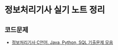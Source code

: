 # 정보처리기사 실기 노트 정리

## 코드문제

- [정보처리기사 C언어, Java, Python, SQL 기출문제 모음](https://complainrevolutionist.tistory.com/38)



